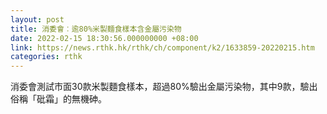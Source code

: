 ```yaml
---
layout: post
title: 消委會︰逾80%米製麵食樣本含金屬污染物
date: 2022-02-15 18:30:56.000000000 +08:00
link: https://news.rthk.hk/rthk/ch/component/k2/1633859-20220215.htm
categories: rthk
---
```


消委會測試市面30款米製麵食樣本，超過80%驗出金屬污染物，其中9款，驗出俗稱「砒霜」的無機砷。
